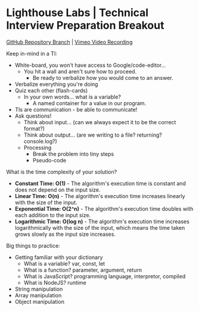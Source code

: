 # Lighthouse Labs | Technical Interview Preparation Breakout

[GitHub Repository Branch](https://github.com/WarrenUhrich/lighthouse-labs-technical-interview-breakout/tree/2024.02.16-web-immersive-national-5february2024) | [Vimeo Video Recording](https://vimeo.com/913853311/30ae9b709b?share=copy)

Keep in-mind in a TI:
* White-board, you won't have access to Google/code-editor...
  * You hit a wall and aren't sure how to proceed.
    * Be ready to verbalize how you would come to an answer.
* Verbalize everything you're doing
* Quiz each other (flash-cards)
  * In your own words... what is a variable?
    * A named container for a value in our program.
* TIs are communication - be able to communicate!
* Ask questions!
  * Think about input... (can we always expect it to be the correct format?)
  * Think about output... (are we writing to a file? returning? console.log?)
  * Processing
    * Break the problem into tiny steps
    * Pseudo-code
  
What is the time complexity of your solution?
* **Constant Time: O(1)** - The algorithm's execution time is constant and does not depend on the input size.
* **Linear Time: O(n)** - The algorithm's execution time increases linearly with the size of the input.
* **Exponential Time: O(2^n)** - The algorithm's execution time doubles with each addition to the input size.
* **Logarithmic Time: O(log n)** - The algorithm's execution time increases logarithmically with the size of the input, which means the time taken grows slowly as the input size increases.

Big things to practice:
* Getting familiar with your dictionary
  * What is a variable? var, const, let
  * What is a function? parameter, argument, return
  * What is JavaScript? programming language, interpretor, compiled
  * What is NodeJS? runtime
* String manipulation
* Array manipulation
* Object manipulation
